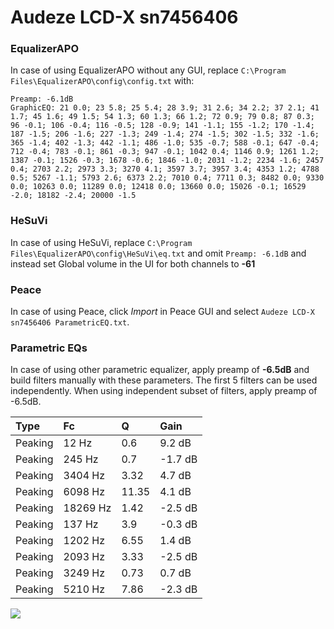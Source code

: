 # Audeze LCD-X sn7456406

### EqualizerAPO
In case of using EqualizerAPO without any GUI, replace `C:\Program Files\EqualizerAPO\config\config.txt`
with:
```
Preamp: -6.1dB
GraphicEQ: 21 0.0; 23 5.8; 25 5.4; 28 3.9; 31 2.6; 34 2.2; 37 2.1; 41 1.7; 45 1.6; 49 1.5; 54 1.3; 60 1.3; 66 1.2; 72 0.9; 79 0.8; 87 0.3; 96 -0.1; 106 -0.4; 116 -0.5; 128 -0.9; 141 -1.1; 155 -1.2; 170 -1.4; 187 -1.5; 206 -1.6; 227 -1.3; 249 -1.4; 274 -1.5; 302 -1.5; 332 -1.6; 365 -1.4; 402 -1.3; 442 -1.1; 486 -1.0; 535 -0.7; 588 -0.1; 647 -0.4; 712 -0.4; 783 -0.1; 861 -0.3; 947 -0.1; 1042 0.4; 1146 0.9; 1261 1.2; 1387 -0.1; 1526 -0.3; 1678 -0.6; 1846 -1.0; 2031 -1.2; 2234 -1.6; 2457 0.4; 2703 2.2; 2973 3.3; 3270 4.1; 3597 3.7; 3957 3.4; 4353 1.2; 4788 0.5; 5267 -1.1; 5793 2.6; 6373 2.2; 7010 0.4; 7711 0.3; 8482 0.0; 9330 0.0; 10263 0.0; 11289 0.0; 12418 0.0; 13660 0.0; 15026 -0.1; 16529 -2.0; 18182 -2.4; 20000 -1.5
```

### HeSuVi
In case of using HeSuVi, replace `C:\Program Files\EqualizerAPO\config\HeSuVi\eq.txt` and omit `Preamp:
-6.1dB` and instead set Global volume in the UI for both channels to **-61**

### Peace
In case of using Peace, click *Import* in Peace GUI and select `Audeze LCD-X sn7456406 ParametricEQ.txt`.

### Parametric EQs
In case of using other parametric equalizer, apply preamp of **-6.5dB** and build filters manually
with these parameters. The first 5 filters can be used independently.
When using independent subset of filters, apply preamp of -6.5dB.

| Type    | Fc       |     Q | Gain    |
|:--------|:---------|:------|:--------|
| Peaking | 12 Hz    |  0.6  | 9.2 dB  |
| Peaking | 245 Hz   |  0.7  | -1.7 dB |
| Peaking | 3404 Hz  |  3.32 | 4.7 dB  |
| Peaking | 6098 Hz  | 11.35 | 4.1 dB  |
| Peaking | 18269 Hz |  1.42 | -2.5 dB |
| Peaking | 137 Hz   |  3.9  | -0.3 dB |
| Peaking | 1202 Hz  |  6.55 | 1.4 dB  |
| Peaking | 2093 Hz  |  3.33 | -2.5 dB |
| Peaking | 3249 Hz  |  0.73 | 0.7 dB  |
| Peaking | 5210 Hz  |  7.86 | -2.3 dB |

![](https://raw.githubusercontent.com/jaakkopasanen/AutoEq/master/results/innerfidelity/sbaf-serious/Audeze%20LCD-X%20sn7456406/Audeze%20LCD-X%20sn7456406.png)